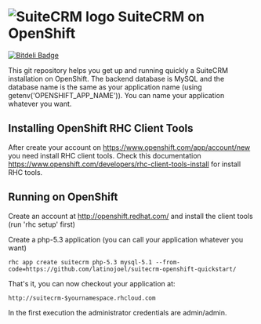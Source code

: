 ![SuiteCRM logo](http://suitecrm.com/templates/jsn_air_pro/images/colors/red/logo.png) SuiteCRM on OpenShift
======================

[![Bitdeli Badge](https://d2weczhvl823v0.cloudfront.net/latinojoel/suitecrm-openshift-quickstart/trend.png)](https://bitdeli.com/free "Bitdeli Badge")

This git repository helps you get up and running quickly a SuiteCRM installation
on OpenShift. The backend database is MySQL and the database name is the 
same as your application name (using getenv('OPENSHIFT_APP_NAME')).  You can name
your application whatever you want.


Installing OpenShift RHC Client Tools
-------------------------------------
After create your account on https://www.openshift.com/app/account/new you need install RHC client tools. Check this documentation https://www.openshift.com/developers/rhc-client-tools-install for install RHC tools.



Running on OpenShift
----------------------------

Create an account at http://openshift.redhat.com/ and install the client tools (run 'rhc setup' first)

Create a php-5.3 application (you can call your application whatever you want)

    rhc app create suitecrm php-5.3 mysql-5.1 --from-code=https://github.com/latinojoel/suitecrm-openshift-quickstart/

That's it, you can now checkout your application at:

    http://suitecrm-$yournamespace.rhcloud.com
    
In the first execution the administrator credentials are admin/admin.
